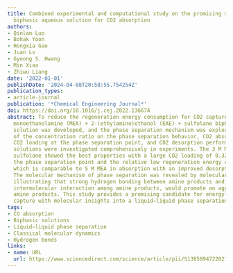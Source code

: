 ```yaml
---
title: Combined experimental and computational study on the promising monoethanolamine + 2-(ethylamino)ethanol + sulfolane
  biphasic aqueous solution for CO2 absorption
authors:
- Qinlan Luo
- Bohak Yoon
- Hongxia Gao
- Juan Lv
- Gyeong S. Hwang
- Min Xiao
- Zhiwu Liang
date: '2022-01-01'
publishDate: '2024-04-08T20:58:55.754254Z'
publication_types:
- article-journal
publication: '*Chemical Engineering Journal*'
doi: https://doi.org/10.1016/j.cej.2022.136674
abstract: To reduce the regeneration energy consumption for CO2 capture, an advanced
  monoethanolamine (MEA) + 2-(ethylamino)ethanol (EAE) + sulfolane biphasic aqueous
  solution was developed, and the phase separation mechanism was explored. The effects
  of the concentration ratio on the phase separation behavior, CO2 absorption performance,
  CO2 loading at the phase separation point, and CO2 desorption performance of MEA + EAE + sulfolane
  solutions were investigated comprehensively in experiments. The 3 M MEA + 2 M EAE + 5 M
  sulfolane showed the best properties with a large CO2 loading of 0.32 mol/mol at
  the phase separation point and the relative low regeneration energy consumption,
  which is comparable to 5 M MEA in absorption with an improved desorption performance.
  The molecular mechanism of phase separation was revealed by molecular dynamics simulations,
  illustrating that strong hydrogen bonding between amine products and water and enhanced
  intermolecular interaction among amine products, would promote an aggregation of
  amine products. This study provides a promising candidate for energy-efficient CO2
  capture with molecular insights into a liquid–liquid phase separation.
tags:
- CO absorption
- Biphasic solutions
- Liquid–liquid phase separation
- Classical molecular dynamics
- Hydrogen bonds
links:
- name: URL
  url: https://www.sciencedirect.com/science/article/pii/S1385894722021696
---
```

